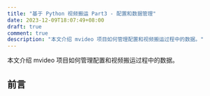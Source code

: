 ```yaml
---
title: "基于 Python 视频搬运 Part3 - 配置和数据管理"
date: 2023-12-09T18:07:49+08:00
draft: true
comment: true
description: "本文介绍 mvideo 项目如何管理配置和视频搬运过程中的数据。"
---
```


本文介绍 mvideo 项目如何管理配置和视频搬运过程中的数据。

## 前言



